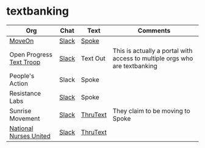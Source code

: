 # textbanking

Org | Chat | Text | Comments
--- | ---- | ---- | --------
[MoveOn](https://front.moveon.org/) | [Slack](https://moveontextteam.slack.com/) | [Spoke](https://spoke.moveon.org) | 
Open Progress [Text Troop](https://www.openprogress.com/text-troop) | [Slack](openprogresstexting.slack.com) | Text Out | This is actually a portal with access to multiple orgs who are textbanking
People's Action | Slack | Spoke | 
Resistance Labs | [Slack](https://resistancelabs.slack.com) | Spoke |
Sunrise Movement | [Slack](sunrisemovement.slack.com) | [ThruText](https://sunrise.thrutext.io) | They claim to be moving to Spoke 
[National Nurses United](https://www.nationalnursesunited.org/) | [Slack](https://nursesunited.slack.com/#/) | [ThruText](https://nursesunited.slack.com/#/) |

